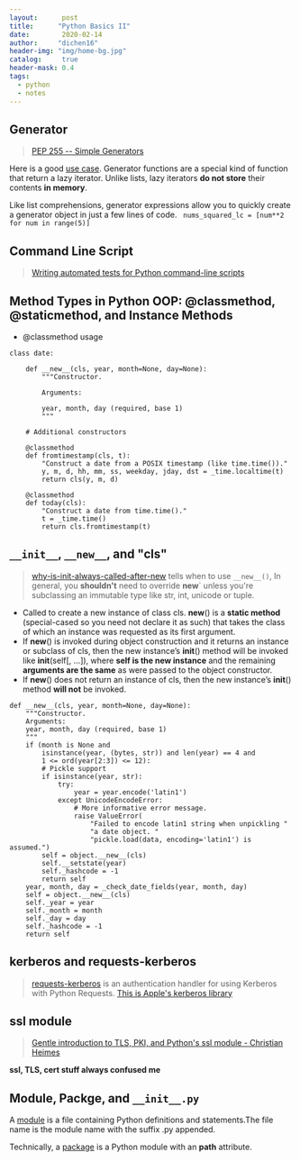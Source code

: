 ```yaml
---
layout:      post
title:      "Python Basics II"
date:        2020-02-14
author:     "dichen16"
header-img: "img/home-bg.jpg"
catalog:     true
header-mask: 0.4
tags:
  - python
  - notes
---
```


## Generator

> [PEP 255 -- Simple Generators](https://www.python.org/dev/peps/pep-0255/)

Here is a good [use case](https://realpython.com/introduction-to-python-generators/). Generator functions are a special kind of function that return a lazy iterator. Unlike lists, lazy iterators **do not store** their contents **in memory**.

Like list comprehensions, generator expressions allow you to quickly create a generator object in just a few lines of code. 
` nums_squared_lc = [num**2 for num in range(5)]`

## Command Line Script

> [Writing automated tests for Python command-line scripts](https://youtu.be/ApTZib0L2X8) 

## Method Types in Python OOP: @classmethod, @staticmethod, and Instance Methods

- @classmethod usage

```
class date:

    def __new__(cls, year, month=None, day=None):
        """Constructor.

        Arguments:

        year, month, day (required, base 1)
        """

    # Additional constructors

    @classmethod
    def fromtimestamp(cls, t):
        "Construct a date from a POSIX timestamp (like time.time())."
        y, m, d, hh, mm, ss, weekday, jday, dst = _time.localtime(t)
        return cls(y, m, d)

    @classmethod
    def today(cls):
        "Construct a date from time.time()."
        t = _time.time()
        return cls.fromtimestamp(t)

```

## `__init__`, `__new__`, and "cls"

> [why-is-init-always-called-after-new](https://stackoverflow.com/questions/674304/why-is-init-always-called-after-new) tells when to use `__new__()`, In general, you **shouldn't** need to override __new__` unless you're subclassing an immutable type like str, int, unicode or tuple.

- Called to create a new instance of class cls. __new__() is a **static method** (special-cased so you need not declare it as such) that takes the class of which an instance was requested as its first argument. 
- If __new__() is invoked during object construction and it returns an instance or subclass of cls, then the new instance’s __init__() method will be invoked like __init__(self[, ...]), where **self is the new instance** and the remaining **arguments are the same** as were passed to the object constructor.
- If __new__() does not return an instance of cls, then the new instance’s __init__() method **will not** be invoked.

```
def __new__(cls, year, month=None, day=None):
    """Constructor.
    Arguments:
    year, month, day (required, base 1)
    """
    if (month is None and
        isinstance(year, (bytes, str)) and len(year) == 4 and
        1 <= ord(year[2:3]) <= 12):
        # Pickle support
        if isinstance(year, str):
            try:
                year = year.encode('latin1')
            except UnicodeEncodeError:
                # More informative error message.
                raise ValueError(
                    "Failed to encode latin1 string when unpickling "
                    "a date object. "
                    "pickle.load(data, encoding='latin1') is assumed.")
        self = object.__new__(cls)
        self.__setstate(year)
        self._hashcode = -1
        return self
    year, month, day = _check_date_fields(year, month, day)
    self = object.__new__(cls)
    self._year = year
    self._month = month
    self._day = day
    self._hashcode = -1
    return self
```

## kerberos and requests-kerberos

> [requests-kerberos](https://github.com/requests/requests-kerberos) is an authentication handler for using Kerberos with Python Requests.
> [This is Apple's kerberos library](https://github.com/apple/ccs-pykerberos)



## ssl module 

> [Gentle introduction to TLS, PKI, and Python's ssl module - Christian Heimes](https://youtu.be/_YjX7rtiAsk)

**ssl, TLS, cert stuff always confused me**

## Module, Packge, and `__init__.py`

A [module](https://docs.python.org/3/tutorial/modules.html) is a file containing Python definitions and statements.The file name is the module name with the suffix .py appended. 

Technically, a [package]() is a Python module with an __path__ attribute. 

